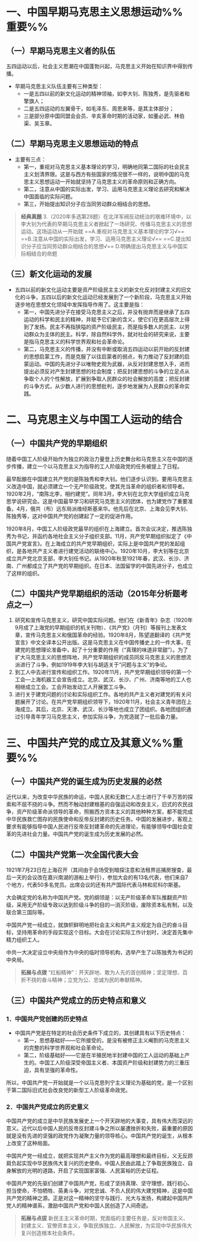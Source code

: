 # 一、中国早期马克思主义思想运动%%重要%%
## （一）早期马克思主义者的队伍
五四运动以后，社会主义思潮在中国蓬勃兴起，马克思主义开始在知识界中得到传播。

- 早期马克思主义队伍主要有三种类型：
	- 一是五四以前的新文化运动的精神领袖，如李大钊、陈独秀，是先驱者和擎旗人；
	- 二是五四运动的左翼骨干，如毛泽东、周恩来等，是其主体部分；
	- 三是部分原中国同盟会会员、辛亥革命时期的活动家，如董必武、林伯渠、吴玉章。
## （二）早期马克思主义思想运动的特点
- 主要有三点：
	- 第一，重视对马克思主义基本理论的学习，明确地同第二国际的社会民主主义划清界限。这是与西方有些国家的情况很不一样的，说明中国的马克思主义思想运动一开始就坚持了马克思主义的革命原则和正确方向。
	- 第二，注意从中国的实际出发，学习、运用马克思主义理论去研究和解决中国面临的实际问题。
	- 第三，开始提出知识分子应当同劳动群众相结合的思想。

>**经典真題**
3.（2020年多选第28题）在北洋军阀反动统治的艰难环境中，以李大钊为代表的早期马克思主义者掀起了一场研究、传播马克思主义的思想运动。这场运动从一开始就
==A.重视对马克思主义基本理论的学习√==
==B.注意从中国的实际出发，学习、运用马克思主义理论√==
==C.提出知识分子应当同劳动群众相结合的思想√==
D.明确提出马克思主义与中国实际相结合的命题
## （三）新文化运动的发展
- 五四以前的新文化运动主要是资产阶级民主主义的新文化反对封建主义的旧文化的斗争，五四以后的新文化运动已经发展到了一个新阶段，马克思主义开始逐步地在思想文化领域中发挥指导作用了。这主要是指：
	- 第一，中国先进分子在接受马克思主义之后，并没有抛弃而是继承了五四运动的科学和民主的精神，并赋予它们新的含义，使它们在更高层次上得到了发扬。民主不再指狭隘的资产阶级民主，而是指多数人的民主、以劳动群众为主体的民主。科学，除自然科学外，就对社会的研究来说，主要是指马克思主义的科学世界观和社会革命论。
	- 第二，马克思主义的传播，并没有中断或取消五四运动以前开始的反封建的思想启蒙工作，而是克服了以往启蒙者的弱点，有力推动了反封建的启蒙运动。中国的先进分子以唯物史观为武器，从反对封建思想入手，进而提出必须反对产生封建思想的社会制度；把反封建思想的斗争的立足点从争取个人的个性解放，扩展到争取人民群众的社会解放的高度；把反封建的斗争方式，从少数人进行的思想批判，逐步地发展为人民群众的革命实践。
# 二、马克思主义与中国工人运动的结合
## （一）中国共产党的早期组织
随着中国工人阶级开始作为独立的政治力量登上历史舞台和马克思主义在中国的逐步传播，建立一个以马克思主义为指导的工人阶级政党的任务被提上了日程。

最早酝酿在中国建立共产党的是陈独秀和李大钊。他们逐步认识到，要用马克思主义改造中国，就必须建立一个无产阶级政党，使其充当革命的组织者和领导者。1920年2月，“南陈北李，相约建党”。同年3月，李大钊在北京大学组织成立马克思学说研究会。这是中国最早学习和研究马克思主义的团体，也为建党作了重要准备。4月，俄共（布）远东局派维经斯基来华。他先后在北京、上海会见李大钊、陈独秀等，这对中国共产党的创建起了一定的促进作用。

1920年8月，中国工人阶级政党最早的组织在上海建立。首次会议决定，推选陈独秀为书记，并函约各地社会主义分子组织支部。11月，共产党早期组织拟定了《中国共产党宣言》。在上海成立的共产党早期组织，实际上是中国共产党的发起组织，是各地共产主义者进行建党活动的联络中心。1920年10月，李大钊等在北京成立共产党北京支部，李大钊任书记。从1920年秋至1921年春，武汉、长沙、济南、广州都成立了共产党的早期组织。在日本、法国留学的中国先进分子，也成立了这样的组织。
## （二）中国共产党早期组织的活动（2015年分析题考点之一）
1. 研究和宣传马克思主义，研究中国实际问题。他们在《新青年》杂志（1920年9月成了上海党的早期组织的机关刊物）、《共产党》（月刊）等报刊上发表文章，宣传马克思主义和俄国革命的经验。1920年8月，陈望道翻译的《共产党宣言》中文全译本公开出版。这是马克思主义在中国传播史上的一件大事，在建党的思想理论准备中，起了十分重要的作用（“真理的味道非常甜”）。为了扩大马克思主义的思想阵地，共产党早期组织的成员同反马克思主义的思想流派进行了斗争，例如1919年李大钊与胡适关于“问题与主义”的争论。
2. 到工人中去进行宣传和组织工作。1920年11月，共产党早期组织领导的第一个工会—上海机器工会宣告成立。北京、武汉、长沙、广州、济南等地的工人也相继成立工会。工会开始发动工人开展罢工斗争。
3. 进行关于建党问题的讨论和实际组织工作。各地的共产主义者对建党的有关问题展开了讨论。在共产党早期组织领导下，1920年11月，社会主义青年团在上海成立。其后，北京、天津、武汉、长沙等地也成立了团组织。各地团组织通过引导青年学习马克思主义，参加实际斗争，为党造就了一批后备力量。
# 三、中国共产党的成立及其意义%%重要%%
## （一）中国共产党的诞生成为历史发展的必然
近代以来，为改变中华民族的命运，中国人民和无数仁人志士进行了千辛万苦的探索和不屈不挠的斗争。然而不触动封建根基的自强运动和改良主义，旧式的农民战争，资产阶级革命派领导的革命，照搬西方资本主义的其他种种方案，都不能完成中华民族救亡图存的民族使命和反帝反封建的历史任务。中国的发展进步，客观上要求有能够指导中国人民进行反帝反封建革命的先进理论，有能够领导中国社会变革的先进社会力量。中国共产党的诞生成为历史发展的必然。
## （二）中国共产党第一次全国代表大会
1921年7月23日在上海召开（其间由于会场受到暗探注意和法租界巡捕房搜查，最后一天的会议改在嘉兴南湖的游船上举行），参加大会的有13名代表，他们来自7个地方，代表50多名党员。出席会议的还有共产国际代表马林和尼科尔斯基。

大会确定党的名称为中国共产党。党的纲领是：以无产阶级革命军队推翻资产阶级，采用无产阶级专政以达到阶级斗争的目的—消灭阶级，废除资本私有制，以及联合第三国际等。

中国共产党一经成立，就旗帜鲜明地把社会主义和共产主义规定为自己的奋斗目标，坚持用革命的手段实现这个目标。大会在讨论实际工作计划时，决定首先集中精力组织工人。

中共一大决定设立中央局作为中央的临时领导机构，选举产生了以陈独秀为书记的中央局。

>**拓展与点拨** 
“红船精神”：开天辟地、敢为人先的首创精神；坚定理想、百折不挠的奋斗精神；立党为公、忠诚为民的奉献精神。
## （三）中国共产党成立的历史特点和意义
### 1．中国共产党创建的历史特点
- 中国共产党是在特定的社会历史条件下成立的，其创建具有以下历史特点：
	- 第一，思想基础好——它所接受的，是没有被修正主义阉割的马克思主义的完整的科学世界观和社会革命论。
	- 第二，阶级基础好——它是在半殖民地半封建中国的工人运动的基础上产生的。中国工人阶级深受帝国主义者、本国资产阶级和封建势力的三重压迫，具有坚强的革命性。

所以，中国共产党一开始就是一个以马克思列宁主义理论为基础的党，是一个区别于第二国际旧式社会改良党的新型工人阶级革命政党。
### 2．中国共产党成立的历史意义
中国共产党的成立是中华民族发展史上一个开天辟地的大事变，具有伟大而深远的意义。近代以后中国人民的反帝反封建斗争之所以屡遭挫折和失败，最重要的原因就是没有先进的坚强的政党作为凝聚力量的领导核心。中国共产党的诞生，从根本上改变了这种局面。

中国共产党一经成立，就把实现共产主义作为党的最高理想和最终目标，义无反顾肩负起实现中华民族伟大复兴的历史使命。中国人民由此踏上了争取民族独立、自身解放的光明的道路，开启了实现国家富强、人民富裕的历史征程。

中国共产党的先驱们创建了中国共产党，形成了坚持真理、坚守理想，践行初心、担当使命，不怕牺牲、英勇斗争，对党忠诚、不负人民的伟大建党精神，这是中国共产党的精神之源。正是对这一精神的坚守与践行、光大与发扬，构建起中国共产党人的精神谱系，激励中国共产党和中国人民创造了人间奇迹。

>**拓展与点拔**
新民主主义革命时期，党面临的主要任务是，反对帝国主义、封建主义、官僚资本主义，争取民族独立、人民解放，为实现中华民族伟大复兴创造根本社会条件。
